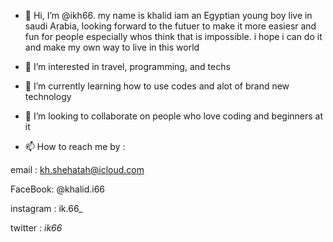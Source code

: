 - 👋 Hi, I’m @ikh66. my name is khalid iam an Egyptian young boy live in saudi Arabia, looking forward to the futuer to make it more easiesr and fun for people especially 
whos think that is impossible. i hope i can do it and make my own way to live in this world 

- 👀 I’m interested in travel, programming, and techs

- 🌱 I’m currently learning how to use codes and alot of brand new technology 

- 💞️ I’m looking to collaborate on people who love coding and beginners at it  

- 📫 How to reach me by :

email : kh.shehatah@icloud.com

FaceBook: @khalid.i66

instagram : ik.66_

twitter : _ik66_

